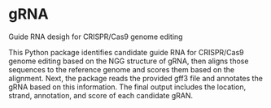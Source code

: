 # gRNA
Guide RNA desigh for CRISPR/Cas9 genome editing


This Python package identifies candidate guide RNA for CRISPR/Cas9 genome editing based on the NGG structure of gRNA, then aligns those sequences to the reference genome and scores them based on the alignment. Next, the package reads the provided gff3 file and annotates the gRNA based on this information. The final output includes the location, strand, annotation, and score of each candidate gRAN.
